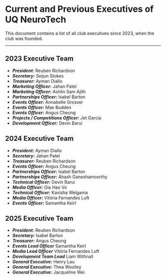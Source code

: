 # Current and Previous Executives of UQ NeuroTech

This document contains a list of all club executives since 2023,
when the club was founded. 

---

## 2023 Executive Team

- ***President:*** Reuben Richardson
- ***Secretary:*** Seijun Stokes
- ***Treasurer:*** Ayman Diallo
- ***Marketing Officer:*** Jahan Patel
- ***Marketing Officer:*** Ashlin Sam Ajith
- ***Partnerships Officer:*** Isabel Barton
- ***Events Officer:*** Annabelle Grosser
- ***Events Officer:*** Mae Budden
- ***Events Officer:*** Angus Cheung
- ***Projects / Competitions Officer:*** Jet Garcia
- ***Development Officer:*** Devin Barui

## 2024 Executive Team

- ***President:*** Ayman Diallo
- ***Secretary:*** Jahan Patel
- ***Treasurer:*** Reuben Richardson
- ***Events Officer:*** Angus Cheung
- ***Partnerships Officer:*** Isabel Barton 
- ***Partnerships Officer:*** Ahash Ganeshamoorthy
- ***Technical Officer:*** Devin Barui
- ***Media Officer:*** Gia Hao Vo
- ***Technical Officer:*** Kavisha Welgama 
- ***Media Officer:*** Vitória Fernandes Luft
- ***Events Officer:*** Samantha Keirl

## 2025 Executive Team

- ***President:*** Reuben Richardson
- ***Secretary:*** Isabel Barton
- ***Treasurer:*** Angus Cheung
- ***Events Lead Officer*** Samantha Keirl
- ***Media Lead Officer*** Vitória Fernandes Luft
- ***Development Team Lead*** Liam Withnall
- ***General Executive:*** Henry Lau
- ***General Executive:*** Thea Woolley
- ***General Executive:*** Jacqueline Wei

